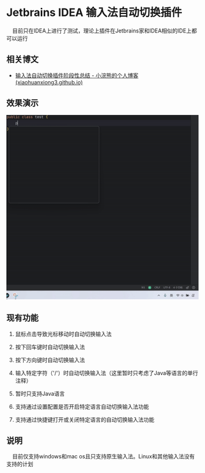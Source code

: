 # Jetbrains IDEA 输入法自动切换插件

    目前只在IDEA上进行了测试，理论上插件在Jetbrains家和IDEA相似的IDE上都可以运行

## 相关博文

* [输入法自动切换插件阶段性总结 - 小浣熊的个人博客 (xiaohuanxiong3.github.io)](https://xiaohuanxiong3.github.io/2024/07/18/%E8%BE%93%E5%85%A5%E6%B3%95%E8%87%AA%E5%8A%A8%E5%88%87%E6%8D%A2%E6%8F%92%E4%BB%B6%E9%98%B6%E6%AE%B5%E6%80%A7%E6%80%BB%E7%BB%93/)

## 效果演示

![](dist/aef7e0aa3f8e2f9a2468ab4be488c04071466059.gif)

## 现有功能

1. 鼠标点击导致光标移动时自动切换输入法

2. 按下回车键时自动切换输入法

3. 按下方向键时自动切换输入法

4. 输入特定字符（'/'）时自动切换输入法（这里暂时只考虑了Java等语言的单行注释）

5. 暂时只支持Java语言

6. 支持通过设置配置是否开启特定语言自动切换输入法功能

7. 支持通过快捷键打开或关闭特定语言的自动切换输入法功能

## 说明

    目前仅支持windows和mac os且只支持原生输入法。Linux和其他输入法没有支持的计划
